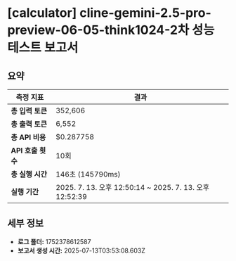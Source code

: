# [calculator] cline-gemini-2.5-pro-preview-06-05-think1024-2차 성능 테스트 보고서

## 요약

| 측정 지표 | 결과 |
|---|---|
| **총 입력 토큰** | 352,606 |
| **총 출력 토큰** | 6,552 |
| **총 API 비용** | $0.287758 |
| **API 호출 횟수** | 10회 |
| **총 실행 시간** | 146초 (145790ms) |
| **실행 기간** | 2025. 7. 13. 오후 12:50:14 ~ 2025. 7. 13. 오후 12:52:39 |

## 세부 정보

- **로그 폴더:** 1752378612587
- **보고서 생성 시간:** 2025-07-13T03:53:08.603Z
